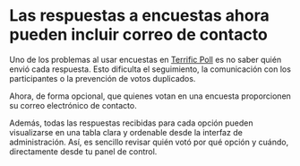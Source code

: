 # Las respuestas a encuestas ahora pueden incluir correo de contacto

Uno de los problemas al usar encuestas en [Terrific Poll](https://poll.terrific.com.mx) es no saber quién envió cada respuesta. Esto dificulta el seguimiento, la comunicación con los participantes o la prevención de votos duplicados.

Ahora, de forma opcional, que quienes votan en una encuesta proporcionen su correo electrónico de contacto.

Además, todas las respuestas recibidas para cada opción pueden visualizarse en una tabla clara y ordenable desde la interfaz de administración. Así, es sencillo revisar quién votó por qué opción y cuándo, directamente desde tu panel de control.
